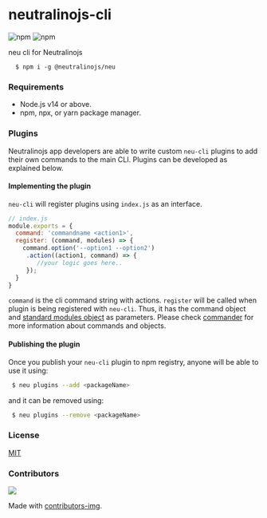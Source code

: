 # neutralinojs-cli
![npm](https://img.shields.io/npm/v/@neutralinojs/neu)
![npm](https://img.shields.io/npm/dt/@neutralinojs/neu)

neu cli for Neutralinojs

```
  $ npm i -g @neutralinojs/neu
```

### Requirements

- Node.js v14 or above.
- npm, npx, or yarn package manager.

### Plugins

Neutralinojs app developers are able to write custom `neu-cli` plugins to add their own commands to the main CLI. Plugins can be developed as explained below.

#### Implementing the plugin

`neu-cli` will register plugins using `index.js` as an interface.

```js
// index.js
module.exports = {
  command: 'commandname <action1>',
  register: (command, modules) => {
    command.option('--option1 --option2')
     .action((action1, command) => {
        //your logic goes here..
     });
  }
}
```

`command` is the cli command string with actions. `register` will be called when plugin is being registered with `neu-cli`. Thus, it has the command object and [standard modules object](https://github.com/neutralinojs/neutralinojs-cli/blob/master/src/modules/index.js) as parameters. Please check [commander](https://www.npmjs.com/package/commander) for more information about commands and objects.

#### Publishing the plugin

Once you publish your `neu-cli` plugin to npm registry, anyone will be able to use it using:

```bash
 $ neu plugins --add <packageName>
```

and it can be removed using:

```bash
 $ neu plugins --remove <packageName>
```

### License

[MIT](LICENSE)

### Contributors

<a href="https://github.com/neutralinojs/neutralinojs-cli/graphs/contributors">
  <img src="https://contrib.rocks/image?repo=neutralinojs/neutralinojs-cli" />
</a>

Made with [contributors-img](https://contrib.rocks).
